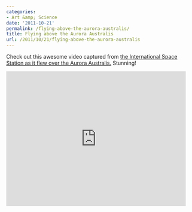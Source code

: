 ```yaml
---
categories:
- Art &amp; Science
date: '2011-10-21'
permalink: /flying-above-the-aurora-australis/
title: Flying above the Aurora Australis
url: /2011/10/21/flying-above-the-aurora-australis
---
```


Check out this awesome video captured from <a href="https://www.youtube.com/watch?v=3W25qp1lTCY">the International Space Station as it flew over the Aurora Australis.</a> Stunning!

<iframe class="alignc" width="480" height="360" src="https://www.youtube.com/embed/3W25qp1lTCY" frameborder="0" allowfullscreen></iframe>